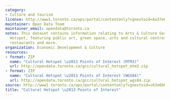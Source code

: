 ```yaml
---
category:
- Culture and tourism
license: http://www1.toronto.ca/wps/portal/contentonly?vgnextoid=4a37e03bb8d1e310VgnVCM10000071d60f89RCRD
maintainer: Open Data Team
maintainer_email: opendata@toronto.ca
notes: This dataset contains information relating to Arts & Culture Services' Cultural
  Hotspot, featuring public art, green space, arts and cultural centres, libraries,
  restaurants and more.
organization: Economic Development & Culture
resources:
- format: ZIP
  name: "Cultural Hotspot \u2013 Points of Interest (MTM3)"
  url: http://opendata.toronto.ca/gcc/cultural_hotspot_mtm3.zip
- format: ZIP
  name: "Cultural Hotspot \u2013 Points of Interest (WGS84)"
  url: http://opendata.toronto.ca/gcc/cultural_hotspot_wgs84.zip
source: http://www1.toronto.ca/wps/portal/contentonly?vgnextoid=c63e6b6911b31510VgnVCM10000071d60f89RCRD&vgnextchannel=1a66e03bb8d1e310VgnVCM10000071d60f89RCRD
title: "Cultural Hotspot \u2013 Points of Interest"
---
```


